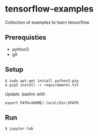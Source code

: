 # tensorflow-examples
Collection of examples to learn tensorflow

## Prerequisties
- python3
- git

## Setup
```shell
$ sudo apt-get install python3-pip
$ pip3 install -r requirements.txt
```
Update .bashrc with

`export PATH=$HOME/.local/bin:$PATH`

## Run
```shell
$ jupyter-lab
```